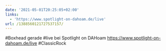 ```yaml
---
date: '2021-05-01T20:25:05+02:00'
links:
  - 'https://www.spotlight-on-dahoam.de/live'
url: /1388560121727537157/
---
```

#Boxhead gerade #live bei Spotlight on DAHoam https://www.spotlight-on-dahoam.de/live #ClassicRock
